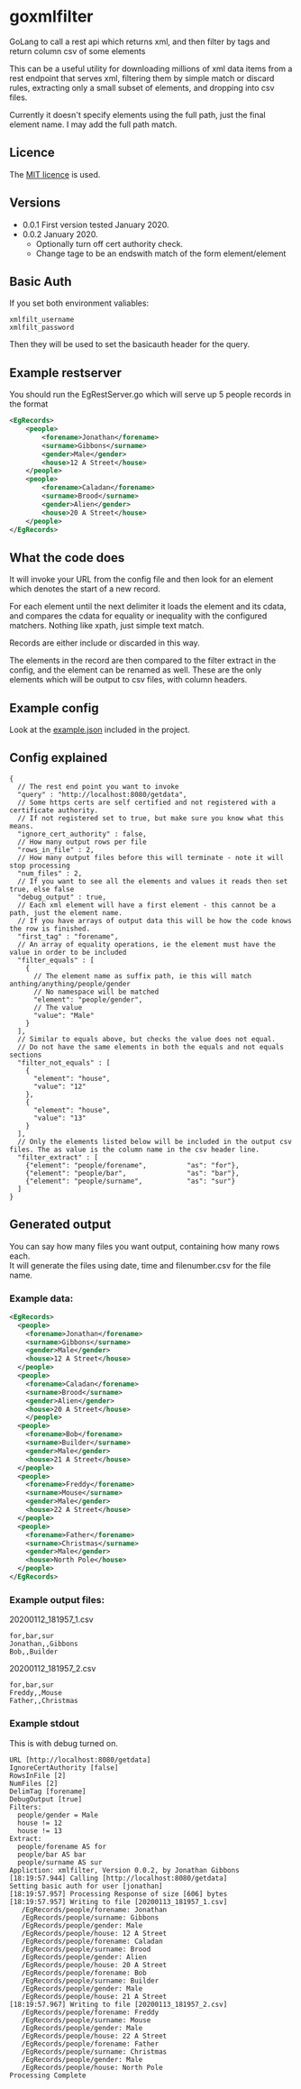 # goxmlfilter
GoLang to call a rest api which returns xml, and then filter by tags and return column csv of some elements

This can be a useful utility for downloading millions of xml data items from a rest endpoint that serves xml,
filtering them by simple match or discard rules, extracting only a small subset of elements, and dropping into csv files.

Currently it doesn't specify elements using the full path, just the final element name.
I may add the full path match.

## Licence

The [MIT licence](https://github.com/PendaRed/goxmlfilter/blob/master/LICENSE) is used.

## Versions

- 0.0.1 First version tested January 2020.
- 0.0.2 January 2020.
    - Optionally turn off cert authority check.
    - Change tage to be an endswith match of the form element/element

## Basic Auth

If you set both environment valiables:
```
xmlfilt_username
xmlfilt_password
```

Then they will be used to set the basicauth header for the query.

## Example restserver
You should run the EgRestServer.go which will serve up 5 people records in the format

```xml
<EgRecords>
    <people>
        <forename>Jonathan</forename>
        <surname>Gibbons</surname>
        <gender>Male</gender>
        <house>12 A Street</house>
    </people>
    <people>
        <forename>Caladan</forename>
        <surname>Brood</surname>
        <gender>Alien</gender>
        <house>20 A Street</house>
    </people>
</EgRecords>
```

## What the code does
It will invoke your URL from the config file and then look for an element which denotes the start of a new record.

For each element until the next delimiter it loads the element and its cdata, and compares the cdata for equality or inequality 
with the configured matchers.  Nothing like xpath, just simple text match.

Records are either include or discarded in this way.

The elements in the record are then compared to the filter extract in the config, and the element can be renamed as well.
These are the only elements which will be output to csv files, with column headers.

## Example config

Look at the [example.json](https://github.com/PendaRed/goxmlfilter/blob/master/src/jgibbons.com/goxmlfilter/example.json) included in the project.

## Config explained

```
{
  // The rest end point you want to invoke
  "query" : "http://localhost:8080/getdata",
  // Some https certs are self certified and not registered with a certificate authority.
  // If not registered set to true, but make sure you know what this means.
  "ignore_cert_authority" : false,
  // How many output rows per file
  "rows_in_file" : 2,
  // How many output files before this will terminate - note it will stop processing
  "num_files" : 2,
  // If you want to see all the elements and values it reads then set true, else false
  "debug_output" : true,
  // Each xml element will have a first element - this cannot be a path, just the element name.
  // If you have arrays of output data this will be how the code knows the row is finished.
  "first_tag" : "forename",
  // An array of equality operations, ie the element must have the value in order to be included
  "filter_equals" : [
    {
      // The element name as suffix path, ie this will match anthing/anything/people/gender 
      // No namespace will be matched
      "element": "people/gender",
      // The value
      "value": "Male"
    }
  ],
  // Similar to equals above, but checks the value does not equal.
  // Do not have the same elements in both the equals and not equals sections
  "filter_not_equals" : [
    {
      "element": "house",
      "value": "12"
    },
    {
      "element": "house",
      "value": "13"
    }
  ],
  // Only the elements listed below will be included in the output csv files. The as value is the column name in the csv header line.
  "filter_extract" : [
    {"element": "people/forename",          "as": "for"},
    {"element": "people/bar",               "as": "bar"},
    {"element": "people/surname",           "as": "sur"}
  ]
}
```

## Generated output

You can say how many files you want output, containing how many rows each.  
It will generate the files using date, time and filenumber.csv for the file name.

### Example data:
```xml
<EgRecords>
  <people>
    <forename>Jonathan</forename>
    <surname>Gibbons</surname>
    <gender>Male</gender>
    <house>12 A Street</house>
  </people>
  <people>
    <forename>Caladan</forename>
    <surname>Brood</surname>
    <gender>Alien</gender>
    <house>20 A Street</house>
    </people>
  <people>
    <forename>Bob</forename>
    <surname>Builder</surname>
    <gender>Male</gender>
    <house>21 A Street</house>
  </people>
  <people>
    <forename>Freddy</forename>
    <surname>Mouse</surname>
    <gender>Male</gender>
    <house>22 A Street</house>
  </people>
  <people>
    <forename>Father</forename>
    <surname>Christmas</surname>
    <gender>Male</gender>
    <house>North Pole</house>
  </people>
</EgRecords>
```

### Example output files:

20200112_181957_1.csv
```
for,bar,sur
Jonathan,,Gibbons
Bob,,Builder
```

20200112_181957_2.csv
```
for,bar,sur
Freddy,,Mouse
Father,,Christmas
```

### Example stdout

This is with debug turned on.
```
URL [http://localhost:8080/getdata]
IgnoreCertAuthority [false]
RowsInFile [2]
NumFiles [2]
DelimTag [forename]
DebugOutput [true]
Filters:
  people/gender = Male
  house != 12
  house != 13
Extract:
  people/forename AS for
  people/bar AS bar
  people/surname AS sur
Appliction: xmlfilter, Version 0.0.2, by Jonathan Gibbons
[18:19:57.944] Calling [http://localhost:8080/getdata]
Setting basic auth for user [jonathan]
[18:19:57.957] Processing Response of size [606] bytes
[18:19:57.957] Writing to file [20200113_181957_1.csv]
   /EgRecords/people/forename: Jonathan
   /EgRecords/people/surname: Gibbons
   /EgRecords/people/gender: Male
   /EgRecords/people/house: 12 A Street
   /EgRecords/people/forename: Caladan
   /EgRecords/people/surname: Brood
   /EgRecords/people/gender: Alien
   /EgRecords/people/house: 20 A Street
   /EgRecords/people/forename: Bob
   /EgRecords/people/surname: Builder
   /EgRecords/people/gender: Male
   /EgRecords/people/house: 21 A Street
[18:19:57.967] Writing to file [20200113_181957_2.csv]
   /EgRecords/people/forename: Freddy
   /EgRecords/people/surname: Mouse
   /EgRecords/people/gender: Male
   /EgRecords/people/house: 22 A Street
   /EgRecords/people/forename: Father
   /EgRecords/people/surname: Christmas
   /EgRecords/people/gender: Male
   /EgRecords/people/house: North Pole
Processing Complete
```
